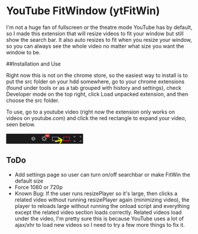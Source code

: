 YouTube FitWindow (ytFitWin)
========

I'm not a huge fan of fullscreen or the theatre mode YouTube has by default, so I made this extension that will resize videos to fit your window but still show the search bar.  It also auto resizes to fit when you resize your window, so you can always see the whole video no matter what size you want the window to be.

##Installation and Use

Right now this is not on the chrome store, so the easiest way to install is to put the src folder on your hdd somewhere, go to your chrome extensions (found under tools or as a tab grouped with history and settings), check Developer mode on the top right, click Load unpacked extension, and then choose the src folder.


To use, go to a youtube video (right now the extension only works on videos on youtube.com) and click the red rectangle to expand your video, seen below.
<br><br>
<img src="media/buttonLocation.png">

## ToDo


- Add settings page so user can turn on/off searchbar or make FitWin the default size
- Force 1080 or 720p
- Known Bug: If the user runs resizePlayer so it's large, then clicks a related video without running resizePlayer again  (minimizing video), the player to reloads large without running the onload script and everything except the related video section loads correctly.  Related videos load under the video, I'm pretty sure this is because YouTube uses a lot of ajax/xhr to load new videos so I need to try a few more things to fix it.
